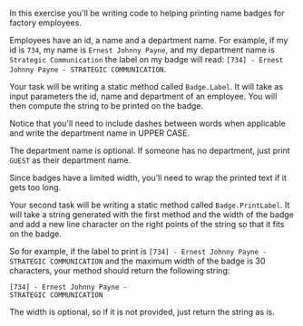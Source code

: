 In this exercise you'll be writing code to helping printing name
badges for factory employees.

Employees have an id, a name and a department name.  For example, if
my id is `734`, my name is `Ernest Johnny Payne`, and my department
name is `Strategic Communication` the label on my badge will read:
`[734] - Ernest Johnny Payne - STRATEGIC COMMUNICATION`.

Your task will be writing a static method called `Badge.Label`. It
will take as input parameters the id, name and department of an
employee. You will then compute the string to be printed on the
badge. 

Notice that you'll need to include dashes between words when
applicable and write the department name in UPPER CASE.

The department name is optional. If someone has no department, just
print `GUEST` as their department name.

Since badges have a limited width, you'll need to wrap the printed
text if it gets too long.

Your second task will be writing a static method called
`Badge.PrintLabel`. It will take a string generated with the first
method and the width of the badge and add a new line character on the
right points of the string so that it fits on the badge.

So for example, if the label to print is `[734] - Ernest Johnny
Payne - STRATEGIC COMMUNICATION` and the maximum width of the badge is
30 characters, your method should return the following string:

```
[734] - Ernest Johnny Payne - 
STRATEGIC COMMUNICATION
```

The width is optional, so if it is not provided, just return the
string as is.

